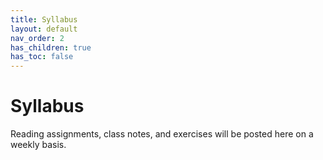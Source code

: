```yaml
---
title: Syllabus
layout: default
nav_order: 2
has_children: true
has_toc: false
---
```


# Syllabus

Reading assignments, class notes, and exercises will be posted here on a weekly basis.
